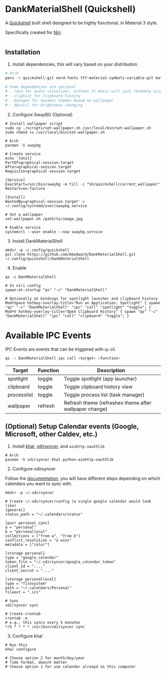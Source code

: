 # DankMaterialShell (Quickshell)

A [Quickshell](https://quickshell.org/) built shell designed to be highly functional, in Material 3 style.

Specifically created for [Niri](https://github.com/YaLTeR/niri).

<image>

## Installation

1. Install dependencies, this will vary based on your distribution.

```bash
# Arch
paru -S quickshell-git nerd-fonts ttf-material-symbols-variable-git matugen cliphist cava wl-clipboard ddcutil

# Some dependencies are optional
# - cava for audio visualizer, without it music will just randomly visualize
# - cliphist for clipboard history
# - matugen for dynamic themes based on wallpaper
# - ddcutil for brightness changing
```

2. Configure SwayBG (Optional)

```
# Install wallpaper script
sudo cp ./scripts/set-wallpaper.sh /usr/local/bin/set-wallpaper.sh
sudo chmod +x /usr/local/bin/set-wallpaper.sh

# Arch
pacman -S swaybg

# Create service
echo '[Unit]
PartOf=graphical-session.target
After=graphical-session.target
Requisite=graphical-session.target

[Service]
ExecStart=/usr/bin/swaybg -m fill -i "%h/quickshell/current_wallpaper"
Restart=on-failure

[Install]
WantedBy=graphical-session.target' > ~/.config/systemd/user/swaybg.service

# Set a wallpaper
set-wallpaper.sh /path/to/image.jpg

# Enable service
systemctl --user enable --now swaybg.service
```

3. Install DankMaterialShell

```
mkdir -p ~/.config/quickshell
git clone https://github.com/bbedward/DankMaterialShell.git ~/.config/quickshell/DankMaterialShell
```

4. Enable

```
qs -c DankMaterialShell

# In niri config
spawn-at-startup "qs" "-c" "DankMaterialShell"

# Optionally at bindings for spotlight launcher and clipboard history
Mod+Space hotkey-overlay-title="Run an Application: Spotlight" { spawn "qs" "-c" "DankMaterialShell" "ipc" "call" "spotlight" "toggle"; }
Mod+V hotkey-overlay-title="Open Clipboard History" { spawn "qs" "-c" "DankMaterialShell" "ipc" "call" "clipboard" "toggle"; }
```

# Available IPC Events

IPC Events are events that can be triggered with `qs` cli.

```bash
qs -c DankMaterialShell ipc call <target> <function>
```

| Target | Function | Description |
|--------|----------|-------------|
| spotlight | toggle | Toggle spotlight (app launcher) |
| clipboard | toggle | Toggle clipboard history view |
| processlist | toggle | Toggle process list (task manager) |
| wallpaper | refresh | Refresh theme (refreshes theme after wallpaper change) |

## (Optional) Setup Calendar events (Google, Microsoft, other Caldev, etc.)

1. Install [khal](https://github.com/pimutils/khal), [vdirsyncer](https://github.com/pimutils/vdirsyncer), and `aiohttp-oauthlib`

```
# Arch
pacman -S vdirsyncer khal python-aiohttp-oauthlib
```

2. Configure vdirsyncer

Follow the [documentation](https://vdirsyncer.pimutils.org/en/stable/config.html), you will have different steps depending on which calendars you want to sync with.

```
mkdir -p ~/.vdirsyncer

# Create ~/.vdirsyncer/config (a single google calendar would look like)
[general]
status_path = "~/.calendars/status"

[pair personal_sync]
a = "personal"
b = "personallocal"
collections = ["from a", "from b"]
conflict_resolution = "a wins"
metadata = ["color"]

[storage personal]
type = "google_calendar"
token_file = "~/.vdirsyncer/google_calendar_token"
client_id = "...."
client_secret = "...."

[storage personallocal]
type = "filesystem"
path = "~/.calendars/Personal"
fileext = ".ics"

# Sync
vdirsyncer sync

# Create crontab
crontab -e 
# e.g., this syncs every 5 minutes
*/5 * * * * /usr/bin/vdirsyncer sync
```

3. Configure khal

```
# Run this
khal configure

# Choose option 2 for month/day/year
# Time format, doesnt matter
# Choose option 1 for use calendar alreayd on this computer
```


